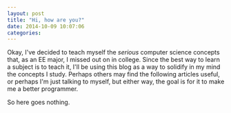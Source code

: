 ```yaml
---
layout: post
title: "Hi, how are you?"
date: 2014-10-09 10:07:06
categories:
---
```


Okay, I've decided to teach myself the *serious* computer science concepts that,
as an EE major, I missed out on in college. Since the best way to learn a subject
is to teach it, I'll be using this blog as a way to solidify in my mind the concepts
I study. Perhaps others may find the following articles useful, or perhaps I'm just
talking to myself, but either way, the goal is for it to make me a better programmer.

So here goes nothing.

